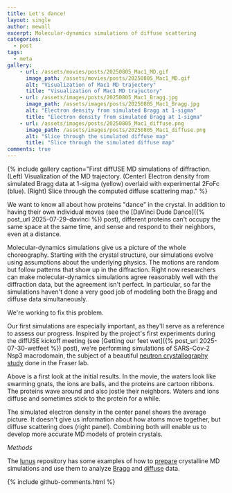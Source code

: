 ```yaml
---
title: Let's dance!
layout: single
author: mewall
excerpt: Molecular-dynamics simulations of diffuse scattering
categories:
  - post
tags:
  - meta
gallery:
    - url: /assets/movies/posts/20250805_Mac1_MD.gif
      image_path: /assets/movies/posts/20250805_Mac1_MD.gif
      alt: "Visualization of Mac1 MD trajectory"
      title: "Visualization of Mac1 MD trajectory"
    - url: /assets/images/posts/20250805_Mac1_Bragg.jpg
      image_path: /assets/images/posts/20250805_Mac1_Bragg.jpg
      alt: "Electron density from simulated Bragg at 1-sigma"
      title: "Electron density from simulated Bragg at 1-sigma"
    - url: /assets/images/posts/20250805_Mac1_diffuse.png
      image_path: /assets/images/posts/20250805_Mac1_diffuse.png
      alt: "Slice through the simulated diffuse map"
      title: "Slice through the simulated diffuse map"
comments: true
---
```



{% include gallery caption="First diffUSE MD simulations of diffraction. (Left) Visualization of the MD trajectory. (Center) Electron density from simulated Bragg data at 1\-sigma (yellow) overlaid with experimental 2FoFc (blue). (Right) Slice through the computed diffuse scattering map." %}

We want to know all about how proteins "dance" in the crystal. In addition to having their own individual moves (see the [DaVinci Dude Dance]({% post_url 2025-07-29-davinci %}) post), different proteins can't occupy the same space at the same time, and sense and respond to their neighbors, even at a distance. 

Molecular-dynamics simulations give us a picture of the whole choreography. Starting with the crystal structure, our simulations evolve using assumptions about the underlying physics. The motions are random but follow patterns that show up in the diffraction. Right now researchers can make molecular-dynamics simulations agree reasonably well with the diffraction data, but the agreement isn't perfect. In particular, so far the simulations haven't done a very good job of modeling both the Bragg and diffuse data simultaneously.

We're working to fix this problem.

Our first simulations are especially important, as they'll serve as a reference to assess our progress. Inspired by the project's first experiments during the diffUSE kickoff meeting (see [Getting our feet wet]({% post_url 2025-07-30-wetfeet %}) post), we're performing simulations of SARS-Cov-2 Nsp3 macrodomain, the subject of a beautiful [neutron crystallography study](https://pmc.ncbi.nlm.nih.gov/articles/PMC9140965/) done in the Fraser lab. 


Above is a first look at the initial results. In the movie, the waters look like swarming gnats, the ions are balls, and the proteins are cartoon ribbons. The proteins wave around and also jostle their neighbors. Waters and ions diffuse and sometimes stick to the protein for a while. 

The simulated electron density in the center panel shows the average picture. It doesn't give us information about how atoms move together, but diffuse scattering does (right panel). Combining both will enable us to develop more accurate MD models of protein crystals.

*Methods*

The [lunus](http://github.com.lanl/lunus) repository has some examples of how to [prepare](https://github.com/lanl/lunus/tree/master/examples/tutorials/crystalline_MD_prep) crystalline MD simulations and use them to analyze [Bragg](https://github.com/lanl/lunus/tree/master/examples/tutorials/crystalline_MD_analysis_bragg) and [diffuse](https://github.com/lanl/lunus/tree/master/examples/tutorials/crystalline_MD_analysis_diffuse) data. 

{% include github-comments.html %}
